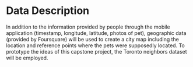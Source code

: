 # Data Description

In addition to the information provided by people through the mobile application (timestamp, longitude, latitude, photos of pet), geographic data (provided by Foursquare) will be used to create a city map including the location and reference points where the pets were supposedly located. To prototype the ideas of this capstone project, the Toronto neighbors dataset will be employed.